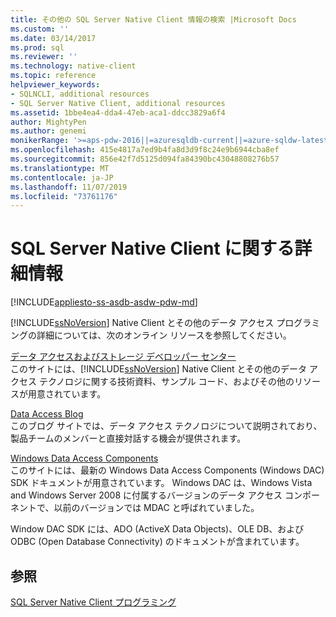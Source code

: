 ```yaml
---
title: その他の SQL Server Native Client 情報の検索 |Microsoft Docs
ms.custom: ''
ms.date: 03/14/2017
ms.prod: sql
ms.reviewer: ''
ms.technology: native-client
ms.topic: reference
helpviewer_keywords:
- SQLNCLI, additional resources
- SQL Server Native Client, additional resources
ms.assetid: 1bbe4ea4-dda4-47eb-aca1-ddcc3829a6f4
author: MightyPen
ms.author: genemi
monikerRange: '>=aps-pdw-2016||=azuresqldb-current||=azure-sqldw-latest||>=sql-server-2016||=sqlallproducts-allversions||>=sql-server-linux-2017||=azuresqldb-mi-current'
ms.openlocfilehash: 415e4817a7ed9b4fa8d3d9f8c24e9b6944cba8ef
ms.sourcegitcommit: 856e42f7d5125d094fa84390bc43048808276b57
ms.translationtype: MT
ms.contentlocale: ja-JP
ms.lasthandoff: 11/07/2019
ms.locfileid: "73761176"
---
```

# <a name="finding-more-sql-server-native-client-information"></a>SQL Server Native Client に関する詳細情報
[!INCLUDE[appliesto-ss-asdb-asdw-pdw-md](../../includes/appliesto-ss-asdb-asdw-pdw-md.md)]

  [!INCLUDE[ssNoVersion](../../includes/ssnoversion-md.md)] Native Client とその他のデータ アクセス プログラミングの詳細については、次のオンライン リソースを参照してください。  
  
 [データ アクセスおよびストレージ デベロッパー センター](https://go.microsoft.com/fwlink?linkid=4173)  
 このサイトには、[!INCLUDE[ssNoVersion](../../includes/ssnoversion-md.md)] Native Client とその他のデータ アクセス テクノロジに関する技術資料、サンプル コード、およびその他のリソースが用意されています。  
  
 [Data Access Blog](https://go.microsoft.com/fwlink/?LinkId=48617)  
 このブログ サイトでは、データ アクセス テクノロジについて説明されており、製品チームのメンバーと直接対話する機会が提供されます。  
  
 [Windows Data Access Components](https://go.microsoft.com/fwlink/?LinkId=107907)  
 このサイトには、最新の Windows Data Access Components (Windows DAC) SDK ドキュメントが用意されています。 Windows DAC は、Windows Vista and Windows Server 2008 に付属するバージョンのデータ アクセス コンポーネントで、以前のバージョンでは MDAC と呼ばれていました。  
  
 Window DAC SDK には、ADO (ActiveX Data Objects)、OLE DB、および ODBC (Open Database Connectivity) のドキュメントが含まれています。  
  

## <a name="see-also"></a>参照  
 [SQL Server Native Client プログラミング](../../relational-databases/native-client/sql-server-native-client-programming.md)  
  
  
